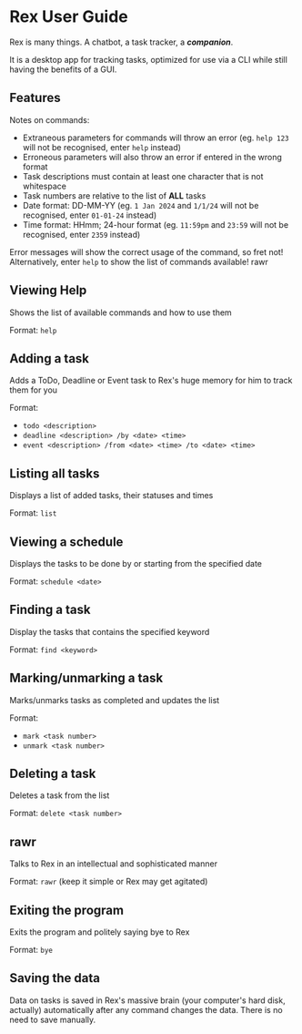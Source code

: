 # Rex User Guide

Rex is many things. A chatbot, a task tracker, a ***companion***. 

It is a desktop app for tracking tasks, 
optimized for use via a CLI while still having the benefits of a GUI.

## Features

Notes on commands:
- Extraneous parameters for commands will throw an error (eg. `help 123` will not be recognised, enter `help` instead)
- Erroneous parameters will also throw an error if entered in the wrong format
- Task descriptions must contain at least one character that is not whitespace
- Task numbers are relative to the list of **ALL** tasks
- Date format: DD-MM-YY (eg. `1 Jan 2024` and `1/1/24` will not be recognised, enter `01-01-24` instead)
- Time format: HHmm; 24-hour format (eg. `11:59pm` and `23:59` will not be recognised, enter `2359` instead)

Error messages will show the correct usage of the command, so fret not!
Alternatively, enter `help` to show the list of commands available! rawr

## Viewing Help
Shows the list of available commands and how to use them

Format: `help`

## Adding a task
Adds a ToDo, Deadline or Event task to Rex's huge memory for him to track them for you

Format:
- `todo <description>`
- `deadline <description> /by <date> <time>`
- `event <description> /from <date> <time> /to <date> <time>`

## Listing all tasks
Displays a list of added tasks, their statuses and times

Format: `list`

## Viewing a schedule
Displays the tasks to be done by or starting from the specified date

Format: `schedule <date>`

## Finding a task
Display the tasks that contains the specified keyword

Format: `find <keyword>`

## Marking/unmarking a task
Marks/unmarks tasks as completed and updates the list

Format:
- `mark <task number>`
- `unmark <task number>`

## Deleting a task
Deletes a task from the list

Format: `delete <task number>`

## rawr
Talks to Rex in an intellectual and sophisticated manner

Format: `rawr` (keep it simple or Rex may get agitated)

## Exiting the program
Exits the program and politely saying bye to Rex

Format: `bye`

## Saving the data
Data on tasks is saved in Rex's massive brain (your computer's hard disk, actually) automatically after any command changes the data.
There is no need to save manually.